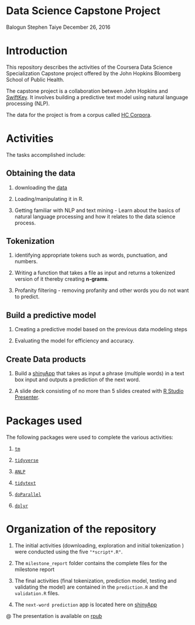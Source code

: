 Data Science Capstone Project
================
Balogun Stephen Taiye
December 26, 2016

Introduction
============

This repository describes the activities of the Coursera Data Science Specialization Capstone project offered by the John Hopkins Bloomberg School of Public Health.

The capstone project is a collaboration between John Hopkins and [SwiftKey](https://swiftkey.com/en). It involves building a predictive text model using natural language processing (NLP).

The data for the project is from a corpus called [HC Corpora](www.corpora.heliohost.org).

Activities
==========

The tasks accomplished include:

Obtaining the data
------------------

1.  downloading the [data](https://d396qusza40orc.cloudfront.net/dsscapstone/dataset/Coursera-SwiftKey.zip)

2.  Loading/manipulating it in R.

3.  Getting familiar with NLP and text mining - Learn about the basics of natural language processing and how it relates to the data science process.

Tokenization
------------

1.  identifying appropriate tokens such as words, punctuation, and numbers.

2.  Writing a function that takes a file as input and returns a tokenized version of it thereby creating **n-grams**.

3.  Profanity filtering - removing profanity and other words you do not want to predict.

Build a predictive model
------------------------

1.  Creating a predictive model based on the previous data modeling steps

2.  Evaluating the model for efficiency and accuracy.

Create Data products
--------------------

1.  Build a [shinyApp]() that takes as input a phrase (multiple words) in a text box input and outputs a prediction of the next word.

2.  A slide deck consisting of no more than 5 slides created with [R Studio Presenter](https://support.rstudio.com/hc/en-us/articles/200486468-Authoring-R-Presentations).

Packages used
=============

The following packages were used to complete the various activities:

1.  [`tm`](http://www.jstatsoft.org/v25/i05/)

2.  [`tidyverse`](https://CRAN.R-project.org/package=tidyverse)

3.  [`ANLP`](https://CRAN.R-project.org/package=ANLP)

4.  [`tidytext`](http://dx.doi.org/10.21105/joss.00037)

5.  [`doParallel`](https://CRAN.R-project.org/package=doParallel)

6.  [`dplyr`](https://CRAN.R-project.org/package=dplyr)

Organization of the repository
==============================

1.  The initial activities (downloading, exploration and initial tokenization ) were conducted using the five `"*script*.R"`.

2.  The `milestone_report` folder contains the complete files for the milestone report

3.  The final activities (final tokenization, prediction model, testing and validating the model) are contained in the `prediction.R` and the `validation.R` files.

4.  The `next-word prediction` app is located here on [shinyApp](https://stbalo2002.shinyapps.io/datascience_capstone_project/)

@ The presentation is available on [rpub](http://rpubs.com/stbalo2002/datascience_capstone_project)
